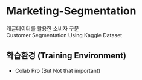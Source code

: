 # Marketing-Segmentation  
캐글데이터를 활용한 소비자 구분   
Customer Segmentation Using Kaggle Dataset  
  
## 학습환경 (Training Environment)    
* Colab Pro (But Not that important)





